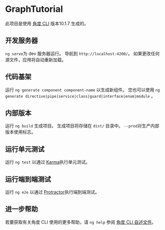 # <a name="graphtutorial"></a>GraphTutorial

此项目是使用 [角度 CLI](https://github.com/angular/angular-cli) 版本10.1.7 生成的。

## <a name="development-server"></a>开发服务器

`ng serve`为 dev 服务器运行。 导航到 `http://localhost:4200/`。 如果更改任何源文件，应用将自动重新加载。

## <a name="code-scaffolding"></a>代码基架

运行 `ng generate component component-name` 以生成新组件。 您也可以使用 `ng generate directive|pipe|service|class|guard|interface|enum|module` 。

## <a name="build"></a>内部版本

运行 `ng build` 生成项目。 生成项目将存储在 `dist/` 目录中。 `--prod`对生产内部版本使用标志。

## <a name="running-unit-tests"></a>运行单元测试

运行 `ng test` 以通过 [Karma](https://karma-runner.github.io)执行单元测试。

## <a name="running-end-to-end-tests"></a>运行端到端测试

运行 `ng e2e` 以通过 [Protractor](http://www.protractortest.org/)执行端到端测试。

## <a name="further-help"></a>进一步帮助

若要获取有关角度 CLI 使用的更多帮助，请 `ng help` 参阅 [角度 CLI 自述文件](https://github.com/angular/angular-cli/blob/master/README.md)。
